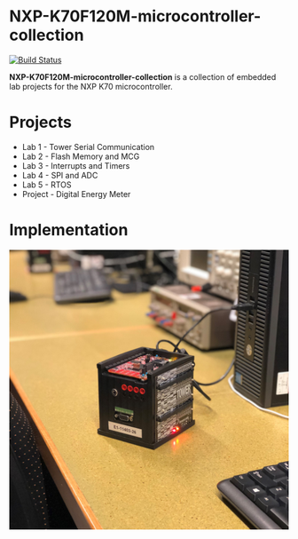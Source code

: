 # NXP-K70F120M-microcontroller-collection

[![Build Status](https://travis-ci.org/joemccann/dillinger.svg?branch=master)](https://github.com/romware/NXP-K70F120M-microcontroller-collection)

**NXP-K70F120M-microcontroller-collection** is a collection of embedded lab projects for the NXP K70 microcontroller.


# Projects
* Lab 1 - Tower Serial Communication
* Lab 2 - Flash Memory and MCG
* Lab 3 - Interrupts and Timers
* Lab 4 - SPI and ADC
* Lab 5 - RTOS
* Project - Digital Energy Meter

# Implementation

![Implementation](/implementation.jpg)